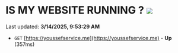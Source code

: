# IS MY WEBSITE RUNNING ? [![](https://img.shields.io/static/v1?label=Sponsor&message=%E2%9D%A4&logo=GitHub&color=%23fe8e86)](https://github.com/sponsors/Youssef-Lehmam)

Last updated: **3/14/2025, 9:53:29 AM**

- `GET` [https://youssefservice.me](https://youssefservice.me) - **Up** (357ms)
